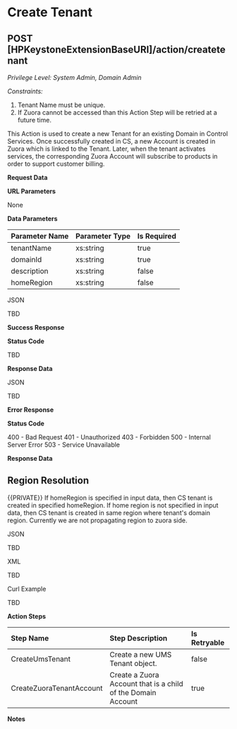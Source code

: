 # Create Tenant
## POST [HPKeystoneExtensionBaseURI]/action/createtenant
*Privilege Level: System Admin, Domain Admin*  
 
*Constraints:*  

1.  Tenant Name must be unique.
2.  If Zuora cannot be accessed than this Action Step will be retried at a future time.

This Action is used to create a new Tenant for an existing Domain in Control Services. Once successfully created in CS, a new Account is created in Zuora which is linked to the Tenant. Later, when the tenant activates services, the corresponding Zuora Account will subscribe to products in order to support customer billing.

**Request Data**  

**URL Parameters**

None

**Data Parameters**

|Parameter Name|Parameter Type|Is Required|
|:-|:-|:-|
|tenantName|xs:string|true|
|domainId|xs:string|true|
|description|xs:string|false|
|homeRegion|xs:string|false|

JSON

TBD

**Success Response**

**Status Code**

TBD

**Response Data**

JSON

TBD

**Error Response**

**Status Code**

400 - Bad Request
401 - Unauthorized
403 - Forbidden
500 - Internal Server Error
503 - Service Unavailable

**Response Data**


## Region Resolution ##
{{PRIVATE}} If homeRegion is specified in input data, then CS tenant is created in specified homeRegion. If home region is not specified in input data, then CS tenant is created in same region where tenant's domain region. Currently we are not propagating region to zuora side.

JSON

TBD  

XML

TBD  

Curl Example

TBD 

**Action Steps**

|Step Name|Step Description|Is Retryable|
|:-|:-|:-|
|CreateUmsTenant|Create a new UMS Tenant object.|false|
|CreateZuoraTenantAccount|Create a Zuora Account that is a child of the Domain Account|true|

**Notes**
